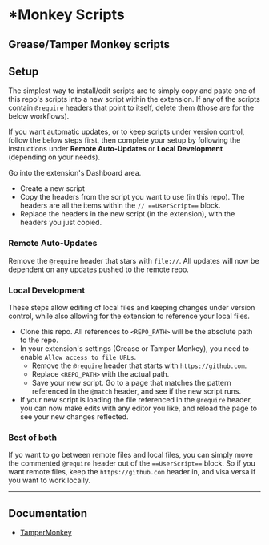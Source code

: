 # *Monkey Scripts

Grease/Tamper Monkey scripts
---

## Setup

The simplest way to install/edit scripts are to simply copy and paste one of this repo's scripts into a new script within the extension. If any of the scripts contain `@require` headers that point to itself, delete them (those are for the below workflows).

If you want automatic updates, or to keep scripts under version control, follow the below steps first, then complete your setup by following the instructions under **Remote Auto-Updates** or **Local Development** (depending on your needs).

Go into the extension's Dashboard area.
- Create a new script
- Copy the headers from the script you want to use (in this repo). The headers are all the items within the `// ==UserScript==` block.
- Replace the headers in the new script (in the extension), with the headers you just copied.

### Remote Auto-Updates

Remove the `@require` header that stars with `file://`. All updates will now be dependent on any updates pushed to the remote repo.

### Local Development

These steps allow editing of local files and keeping changes under version control, while also allowing for the extension to reference your local files.

- Clone this repo. All references to `<REPO_PATH>` will be the absolute path to the repo.
- In your extension's settings (Grease or Tamper Monkey), you need to enable `Allow access to file URLs`.
  - Remove the `@require` header that starts with `https://github.com`.
  - Replace `<REPO_PATH>` with the actual path.
  - Save your new script. Go to a page that matches the pattern referenced in the `@match` header, and see if the new script runs.
- If your new script is loading the file referenced in the `@require` header, you can now make edits with any editor you like, and reload the page to see your new changes reflected.

### Best of both

If yo want to go between remote files and local files, you can simply move the commented `@require` header out of the `==UserScript==` block. So if you want remote files, keep the `https://github.com` header in, and visa versa if you want to work locally.

---

## Documentation

- [TamperMonkey](https://www.tampermonkey.net/documentation.php)
